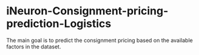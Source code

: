 # iNeuron-Consignment-pricing-prediction-Logistics
The main goal is to predict the consignment pricing based on the available factors in the dataset.
